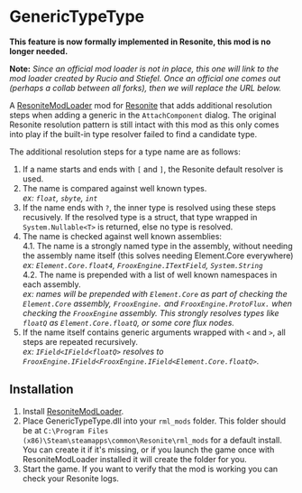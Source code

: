 # GenericTypeType

**This feature is now formally implemented in Resonite, this mod is no longer needed.**

**Note:** _Since an official mod loader is not in place, this one will link to the mod loader created by Rucio and Stiefel. Once an official one comes out (perhaps a collab between all forks), then we will replace the URL below._

A [ResoniteModLoader](https://github.com/bontebok/ResoniteModLoader) mod for [Resonite](https://resonite.com/) that adds additional resolution steps when adding a generic in the `AttachComponent` dialog. The original Resonite resolution pattern is still intact with this mod as this only comes into play if the built-in type resolver failed to find a candidate type.

The additional resolution steps for a type name are as follows:

1. If a name starts and ends with `[` and `]`, the Resonite default resolver is used.
2. The name is compared against well known types.<br>
  _ex: `float`, `sbyte`, `int`_<br>
3. If the name ends with `?`, the inner type is resolved using these steps recusively. If the resolved type is a struct, that type wrapped in `System.Nullable<T>` is returned, else no type is resolved.
4. The name is checked against well known assemblies:<br>
  4.1. The name is a strongly named type in the assembly, without needing the assembly name itself (this solves needing Element.Core everywhere)<br>
    _ex: `Element.Core.float4`, `FrooxEngine.ITextField`, `System.String`_<br>
  4.2. The name is prepended with a list of well known namespaces in each assembly.<br>
    _ex: names will be prepended with `Element.Core` as part of checking the `Element.Core` assembly, `FrooxEngine.` and `FrooxEngine.ProtoFlux.` when checking the `FrooxEngine` assembly. This strongly resolves types like `floatQ` as `Element.Core.floatQ`, or some core flux nodes._
5. If the name itself contains generic arguments wrapped with `<` and `>`, all steps are repeated recursively.<br>
  _ex: `IField<IField<floatQ>` resolves to `FrooxEngine.IField<FrooxEngine.IField<Element.Core.floatQ>`._

## Installation
1. Install [ResoniteModLoader](https://github.com/bontebok/ResoniteModLoader).
1. Place GenericTypeType.dll into your `rml_mods` folder. This folder should be at `C:\Program Files (x86)\Steam\steamapps\common\Resonite\rml_mods` for a default install. You can create it if it's missing, or if you launch the game once with ResoniteModLoader installed it will create the folder for you.
1. Start the game. If you want to verify that the mod is working you can check your Resonite logs.
